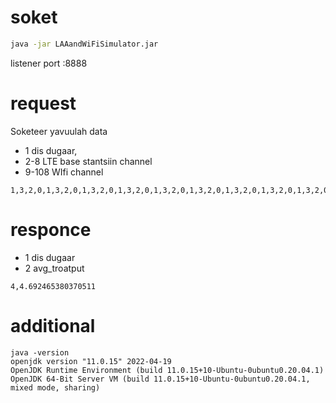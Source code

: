 # soket

```bash
java -jar LAAandWiFiSimulator.jar
```

listener port :8888

# request

Soketeer yavuulah data

- 1 dis dugaar,
- 2-8 LTE base stantsiin channel
- 9-108 WIfi channel

```
1,3,2,0,1,3,2,0,1,3,2,0,1,3,2,0,1,3,2,0,1,3,2,0,1,3,2,0,1,3,2,0,1,3,2,0,1,3,2,0,1,3,2,0,1,3,2,0,1,3,2,0,1,3,2,0,1,3,2,0,1,3,2,0,1,3,2,0,1,3,2,0,1,3,2,0,1,3,2,0,1,3,2,0,1,3,2,0,1,3,2,0,1,3,2,0,1,3,2,0,1,3,2,0,1,3,2,0
```

# responce

- 1 dis dugaar
- 2 avg_troatput

```
4,4.692465380370511
```

# additional

```
java -version
openjdk version "11.0.15" 2022-04-19
OpenJDK Runtime Environment (build 11.0.15+10-Ubuntu-0ubuntu0.20.04.1)
OpenJDK 64-Bit Server VM (build 11.0.15+10-Ubuntu-0ubuntu0.20.04.1, mixed mode, sharing)
```
